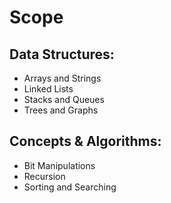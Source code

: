 # Scope

## Data Structures:

- Arrays and Strings
- Linked Lists
- Stacks and Queues
- Trees and Graphs
 
## Concepts & Algorithms:

- Bit Manipulations
- Recursion
- Sorting and Searching
